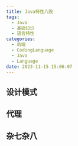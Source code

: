 ```yaml
---
title: Java特性八股
tags:
  - Java
  - 基础知识
  - 语言特性
categories:
  - 后端
  - CodingLanguage
  - Java
  - Language
date: 2023-11-15 15:06:07
---
```

## 设计模式

## 代理

## 杂七杂八

